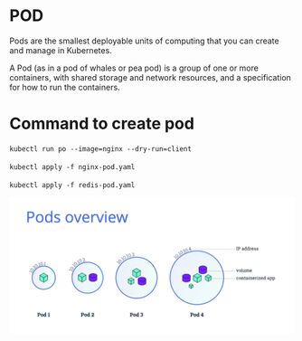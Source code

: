# POD
Pods are the smallest deployable units of computing that you can create and manage in Kubernetes.


A Pod (as in a pod of whales or pea pod) is a group of one or more containers, with shared storage and network resources, and a specification for how to run the containers.



# Command to create pod 

````
kubectl run po --image=nginx --dry-run=client

kubectl apply -f nginx-pod.yaml

kubectl apply -f redis-pod.yaml
````



![alt text](image.png)